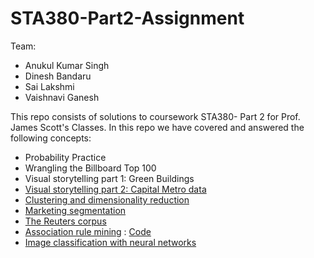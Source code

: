 # STA380-Part2-Assignment

Team:
* Anukul Kumar Singh
* Dinesh Bandaru
* Sai Lakshmi
* Vaishnavi Ganesh

This repo consists of solutions to coursework STA380- Part 2 for Prof. James Scott's Classes. In this repo we have covered and answered the following concepts:
* Probability Practice
* Wrangling the Billboard Top 100
* Visual storytelling part 1: Green Buildings
* [Visual storytelling part 2: Capital Metro data](https://github.com/dinesh-bandaru/STA380-Part2-Assignment/blob/main/CapMetro.ipynb)
* [Clustering and dimensionality reduction](https://github.com/dinesh-bandaru/STA380-Part2-Assignment/blob/main/Dimensionality%20Reduction%20and%20Market%20Segmentation_Q5%266.ipynb)
* [Marketing segmentation](https://github.com/dinesh-bandaru/STA380-Part2-Assignment/blob/main/Dimensionality%20Reduction%20and%20Market%20Segmentation_Q5%266.ipynb)
* [The Reuters corpus](https://github.com/dinesh-bandaru/STA380-Part2-Assignment/blob/main/Reuters_Corpus_Q7.ipynb)
* [Association rule mining](https://github.com/dinesh-bandaru/STA380-Part2-Assignment/blob/main/Grocery_ARM.pdf) : [Code](https://github.com/dinesh-bandaru/STA380-Part2-Assignment/blob/main/Grocery_ARM.Rmd)
* [Image classification with neural networks](https://github.com/dinesh-bandaru/STA380-Part2-Assignment/blob/main/ImageClassification.ipynb)
